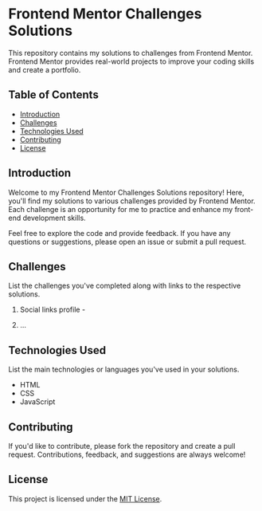 # Frontend Mentor Challenges Solutions

This repository contains my solutions to challenges from Frontend Mentor. Frontend Mentor provides real-world projects to improve your coding skills and create a portfolio.

## Table of Contents

- [Introduction](#introduction)
- [Challenges](#challenges)
- [Technologies Used](#technologies-used)
- [Contributing](#contributing)
- [License](#license)

## Introduction

Welcome to my Frontend Mentor Challenges Solutions repository! Here, you'll find my solutions to various challenges provided by Frontend Mentor. Each challenge is an opportunity for me to practice and enhance my front-end development skills.

Feel free to explore the code and provide feedback. If you have any questions or suggestions, please open an issue or submit a pull request.

## Challenges

List the challenges you've completed along with links to the respective solutions.

1. Social links profile - [](#https://www.frontendmentor.io/challenges/social-links-profile-UG32l9m6dQ)

2. ...

## Technologies Used

List the main technologies or languages you've used in your solutions.

- HTML
- CSS
- JavaScript



## Contributing

If you'd like to contribute, please fork the repository and create a pull request. Contributions, feedback, and suggestions are always welcome!

## License

This project is licensed under the [MIT License](LICENSE).
